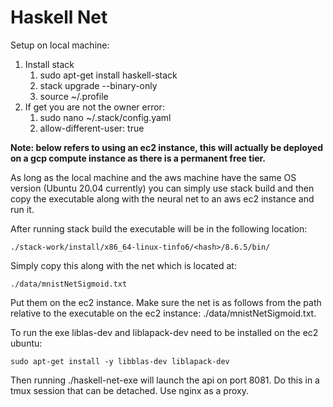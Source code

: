 # Haskell Net
Setup on local machine:
1. Install stack
	1. sudo apt-get install haskell-stack
	2. stack upgrade --binary-only
	3. source ~/.profile
2. If get you are not the owner error:
	1. sudo nano ~/.stack/config.yaml
	2. allow-different-user: true
    
**Note: below refers to using an ec2 instance, this will actually be deployed on a gcp compute instance as there is a permanent free tier.**
    
As long as the local machine and the aws machine have the same OS version (Ubuntu 20.04 currently) you can simply use stack build and then copy the executable along with the neural net to an aws ec2 instance and run it.

After running stack build the executable will be in the following location:
```
./stack-work/install/x86_64-linux-tinfo6/<hash>/8.6.5/bin/
```

Simply copy this along with the net which is located at:
```
./data/mnistNetSigmoid.txt
```

Put them on the ec2 instance. Make sure the net is as follows from the path relative to the executable on the ec2 instance: ./data/mnistNetSigmoid.txt.

To run the exe liblas-dev and liblapack-dev need to be installed on the ec2 ubuntu:
```shell
sudo apt-get install -y libblas-dev liblapack-dev
```

Then running ./haskell-net-exe will launch the api on port 8081. Do this in a tmux session that can be detached. Use nginx as a proxy.